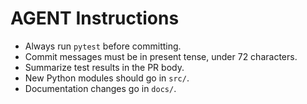 # AGENT Instructions

- Always run `pytest` before committing.
- Commit messages must be in present tense, under 72 characters.
- Summarize test results in the PR body.
- New Python modules should go in `src/`.
- Documentation changes go in `docs/`.
